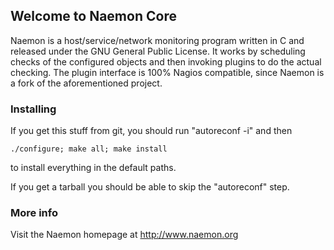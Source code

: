 ## Welcome to Naemon Core ##

Naemon is a host/service/network monitoring program written in C and
released under the GNU General Public License. It works by scheduling
checks of the configured objects and then invoking plugins to do the
actual checking. The plugin interface is 100% Nagios compatible, since
Naemon is a fork of the aforementioned project.

### Installing ###

If you get this stuff from git, you should run "autoreconf -i" and then
```
./configure; make all; make install
```
to install everything in the default paths.

If you get a tarball you should be able to skip the "autoreconf" step.


### More info ###

Visit the Naemon homepage at http://www.naemon.org
